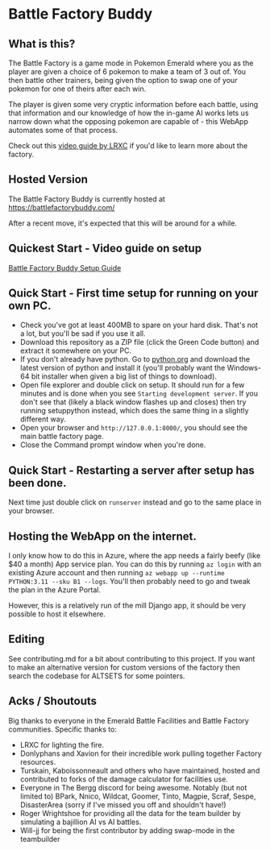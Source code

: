 # Battle Factory Buddy

## What is this?
The Battle Factory is a game mode in Pokemon Emerald where you as the player are given a choice of 6 pokemon to make a team of 3 out of. You then battle other trainers, being given the option to swap one of your pokemon for one of theirs after each win.

The player is given some very cryptic information before each battle, using that information and our knowledge of how the in-game AI works lets us narrow down what the opposing pokemon are capable of - this WebApp automates some of that process.

Check out this <a href="https://youtu.be/kMAyGfeFTOw?si=pB4kvKfc3yH6U0Py">video guide by LRXC</a> if you'd like to learn more about the factory.

## Hosted Version
The Battle Factory Buddy is currently hosted at <a href="https://battlefactorybuddy.com/">https://battlefactorybuddy.com/</a>

After a recent move, it's expected that this will be around for a while.

## Quickest Start - Video guide on setup
<a href="https://youtu.be/fw08PYYXvaA">Battle Factory Buddy Setup Guide<a>

## Quick Start - First time setup for running on your own PC.
* Check you've got at least 400MB to spare on your hard disk. That's not a lot, but you'll be sad if you use it all.
* Download this repository as a ZIP file (click the Green Code button) and extract it somewhere on your PC.
* If you don't already have python. Go to <a href="https://www.python.org/downloads/">python.org<a> and download the latest version of python and install it (you'll probably want the Windows-64 bit installer when given a big list of things to download).
* Open file explorer and double click on setup. It should run for a few minutes and is done when you see `Starting development server`. If you don't see that (likely a black window flashes up and closes) then try running setuppython instead, which does the same thing in a slightly different way.
* Open your browser and `http://127.0.0.1:8000/`, you should see the main battle factory page.
* Close the Command prompt window when you're done.
 
## Quick Start - Restarting a server after setup has been done.
Next time just double click on `runserver` instead and go to the same place in your browser.

## Hosting the WebApp on the internet.
I only know how to do this in Azure, where the app needs a fairly beefy (like $40 a month) App service plan. You can do this by running `az login` with an existing Azure account and then running `az webapp up --runtime PYTHON:3.11 --sku B1 --logs`. You'll then probably need to go and tweak the plan in the Azure Portal.

However, this is a relatively run of the mill Django app, it should be very possible to host it elsewhere.

## Editing
See contributing.md for a bit about contributing to this project.
If you want to make an alternative version for custom versions of the factory then search the codebase for ALTSETS for some pointers.

## Acks / Shoutouts
Big thanks to everyone in the Emerald Battle Facilities and Battle Factory communities. Specific thanks to:
- LRXC for lighting the fire.
- Donlyphans and Xavion for their incredible work pulling together Factory resources.
- Turskain, Kaboissonneault and others who have maintained, hosted and contributed to forks of the damage calculator for facilities use.
- Everyone in The Bergg discord for being awesome. Notably (but not limited to) BPark, Nnico, Wildcat, Goomer, Tinto, Magpie, Scraf, Sespe, DisasterArea (sorry if I've missed you off and shouldn't have!)
- Roger Wrightshoe for providing all the data for the team builder by simulating a bajillion AI vs AI battles.
- Will-jj for being the first contributor by adding swap-mode in the teambuilder